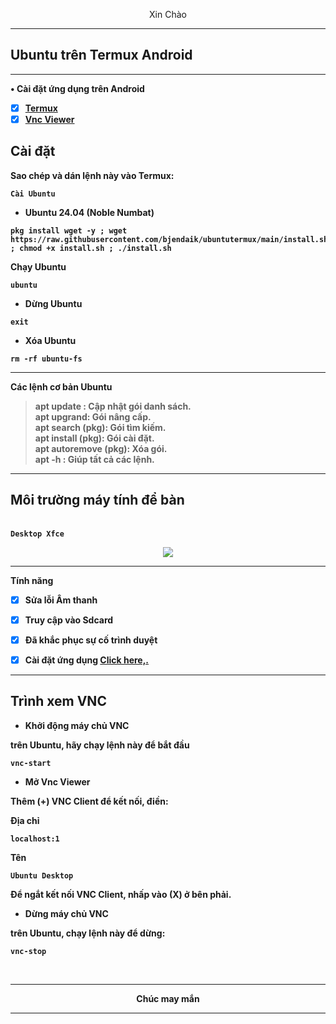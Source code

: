 
<p align="center">Xin Chào</br><b>

---
## Ubuntu trên Termux Android

---
• Cài đặt ứng dụng trên Android
- [x] [Termux](https://apkcombo.com/id/termux/com.termux)
- [x] [Vnc Viewer](https://play.google.com/store/apps/details?id=com.realvnc.viewer.android)

## Cài đặt

Sao chép và dán lệnh này vào Termux:
</br>
<summary><b><code>Cài Ubuntu</code></b></summary>

* Ubuntu 24.04 (Noble Numbat)
```
pkg install wget -y ; wget https://raw.githubusercontent.com/bjendaik/ubuntutermux/main/install.sh ; chmod +x install.sh ; ./install.sh
```

Chạy Ubuntu
```
ubuntu
```

* Dừng Ubuntu
```
exit
```

* Xóa Ubuntu
```
rm -rf ubuntu-fs
```

---
Các lệnh cơ bản Ubuntu
> apt update : Cập nhật gói danh sách.</br>
> apt upgrand: Gói nâng cấp.</br>
> apt search (pkg): Gói tìm kiếm.</br>
> apt install (pkg): Gói cài đặt.</br>
> apt autoremove (pkg): Xóa gói.</br>
> apt -h : Giúp tất cả các lệnh.

---
## Môi trường máy tính để bàn

</br>
<summary><b><code>Desktop Xfce</code></b></summary>
<p align="center"><img src="https://raw.githubusercontent.com/wahasa/Ubuntu/main/Images/xfce.jpg"</p>

---
Tính năng
- [x] Sửa lỗi Âm thanh
- [x] Truy cập vào Sdcard
- [x] Đã khắc phục sự cố trình duyệt
- [x] Cài đặt ứng dụng [Click here,.](https://github.com/wahasa/Ubuntu/tree/main/Apps)


---
## Trình xem VNC

* Khởi động máy chủ VNC

trên Ubuntu, hãy chạy lệnh này để bắt đầu
```
vnc-start
```

* Mở Vnc Viewer

Thêm (+) VNC Client để kết nối, điền:

Địa chỉ
```
localhost:1
```

Tên
```
Ubuntu Desktop
```

Để ngắt kết nối VNC Client, nhấp vào (X) ở bên phải.

* Dừng máy chủ VNC

trên Ubuntu, chạy lệnh này để dừng:
```
vnc-stop
```
</br>

---
<p align="center">Chúc may mắn</p>

---
